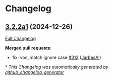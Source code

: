 # Changelog

## [3.2.2a1](https://github.com/OpenVoiceOS/OVOS-workshop/tree/3.2.2a1) (2024-12-26)

[Full Changelog](https://github.com/OpenVoiceOS/OVOS-workshop/compare/3.2.1...3.2.2a1)

**Merged pull requests:**

- fix: voc\_match ignore case [\#312](https://github.com/OpenVoiceOS/OVOS-workshop/pull/312) ([JarbasAl](https://github.com/JarbasAl))



\* *This Changelog was automatically generated by [github_changelog_generator](https://github.com/github-changelog-generator/github-changelog-generator)*
